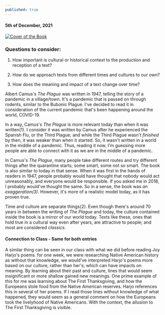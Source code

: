 ```yaml
---
published: true
---
```

#### 5th of December, 2021

[![Cover of the Book](https://www.capstan.be/wp-content/uploads/2020/06/200608_Literary-translation_Industry_Linguistic-Curiosities.jpg)](google.com)
### Questions to consider:

1) How important is cultural or historical context to the production and reception of a text?

2) How do we approach texts from different times and cultures to our own? 

3) How does the meaning and impact of a text change over time? 

Albert Camus's _The Plague_ was written in 1947, telling the story of a pandemic in a village/town. It's a pandemic that is passed on through rodents, similar to the Bubonic Plague. I've decided to read it in consideration of the current pandemic that's been happening around the world, COVID-19. 

In a way, Camus's _The Plague_ is more relevant today than when it was written(1). I consider it was written by Camus after he experienced the Spanish Flu, or the Third Plague; and while the Third Plague wasn't _finished_ by then, it was weaker than when it started. So, it wasn't written in a world in the middle of a pandemic. Thus, reading it now, I'm guessing more people are able to connect with it as we are in the middle of a pandemic. 

In Camus's _The Plague_, many people take different routes and try different things after the quarantine starts; some smart, some not so smart. The book is also similar to today in that sense. When it was first in the hands of readers in 1947, people probably would have thought that nobody would act unreasonably, and everyone would be responsible. If you asked me in 2018, I probably would've thought the same. So in a sense, the book was _an exaggeration(3)_. However, it's more of a realistic model today, as it has proven true.

Time and culture are separate things(2). Even  though there's around 70 years in between the writing of _The Plague_ and today, the culture contained inside the book is a mirror of our world today. Texts like these, ones that hold true in a cultural way even after years, are attractive to people; and most are considered _classics_.

#### Connection to Class - Same for both entries

A similar thing can be seen in our class with what we did before reading Joy Harjo's poems. for one week, we were researching Native American history as without that knowledge, we would've interpreted Harjo's poems more based on our culture, rather than her's; which can have impacts on meaning. By learning about their past and culture, lines that would seem insignificant or more shallow gained new meanings. One prime example of this for me was learning about The First Thanksgiving, and how the Europeans stole food from the Native American reserves. Harjo references this in several of her poems. If I read those lines without knowledge of what happened, they would seem as a general comment on how the Europeans took the livelyhood of Native Americans. With the context, the allusion to The First Thanksgiving is visible.
